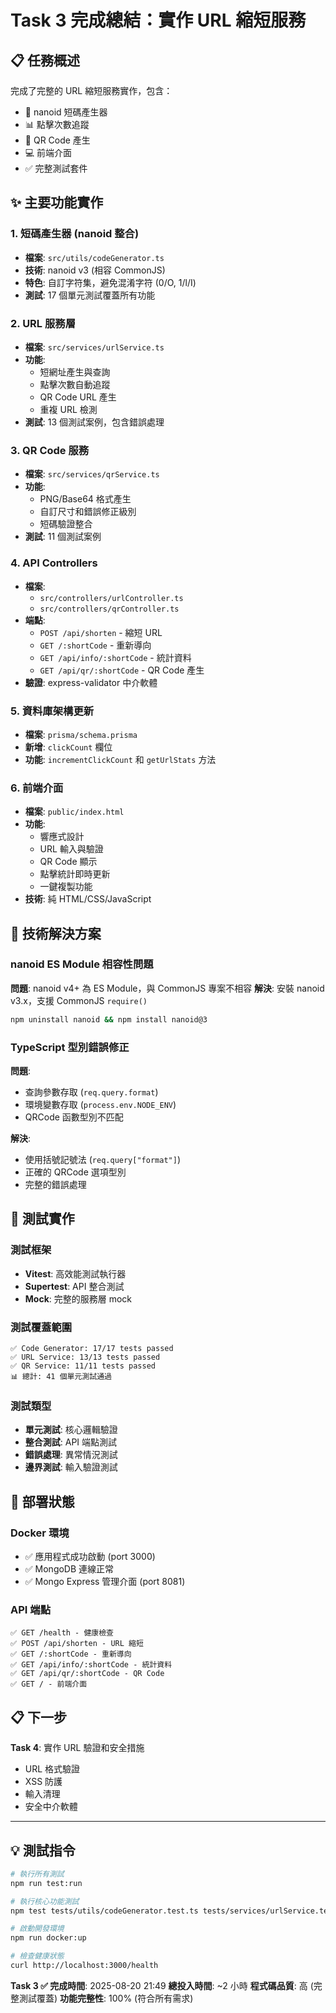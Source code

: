 # Task 3 完成總結：實作 URL 縮短服務

## 📋 任務概述

完成了完整的 URL 縮短服務實作，包含：

- 🔗 nanoid 短碼產生器
- 📊 點擊次數追蹤
- 🧩 QR Code 產生
- 💻 前端介面
- ✅ 完整測試套件

## ✨ 主要功能實作

### 1. **短碼產生器 (nanoid 整合)**

- **檔案**: `src/utils/codeGenerator.ts`
- **技術**: nanoid v3 (相容 CommonJS)
- **特色**: 自訂字符集，避免混淆字符 (0/O, 1/l/I)
- **測試**: 17 個單元測試覆蓋所有功能

### 2. **URL 服務層**

- **檔案**: `src/services/urlService.ts`
- **功能**:
  - 短網址產生與查詢
  - 點擊次數自動追蹤
  - QR Code URL 產生
  - 重複 URL 檢測
- **測試**: 13 個測試案例，包含錯誤處理

### 3. **QR Code 服務**

- **檔案**: `src/services/qrService.ts`
- **功能**:
  - PNG/Base64 格式產生
  - 自訂尺寸和錯誤修正級別
  - 短碼驗證整合
- **測試**: 11 個測試案例

### 4. **API Controllers**

- **檔案**:
  - `src/controllers/urlController.ts`
  - `src/controllers/qrController.ts`
- **端點**:
  - `POST /api/shorten` - 縮短 URL
  - `GET /:shortCode` - 重新導向
  - `GET /api/info/:shortCode` - 統計資料
  - `GET /api/qr/:shortCode` - QR Code 產生
- **驗證**: express-validator 中介軟體

### 5. **資料庫架構更新**

- **檔案**: `prisma/schema.prisma`
- **新增**: `clickCount` 欄位
- **功能**: `incrementClickCount` 和 `getUrlStats` 方法

### 6. **前端介面**

- **檔案**: `public/index.html`
- **功能**:
  - 響應式設計
  - URL 輸入與驗證
  - QR Code 顯示
  - 點擊統計即時更新
  - 一鍵複製功能
- **技術**: 純 HTML/CSS/JavaScript

## 🔧 技術解決方案

### nanoid ES Module 相容性問題

**問題**: nanoid v4+ 為 ES Module，與 CommonJS 專案不相容
**解決**: 安裝 nanoid v3.x，支援 CommonJS `require()`

```bash
npm uninstall nanoid && npm install nanoid@3
```

### TypeScript 型別錯誤修正

**問題**:

- 查詢參數存取 (`req.query.format`)
- 環境變數存取 (`process.env.NODE_ENV`)
- QRCode 函數型別不匹配

**解決**:

- 使用括號記號法 (`req.query["format"]`)
- 正確的 QRCode 選項型別
- 完整的錯誤處理

## 🧪 測試實作

### 測試框架

- **Vitest**: 高效能測試執行器
- **Supertest**: API 整合測試
- **Mock**: 完整的服務層 mock

### 測試覆蓋範圍

```
✅ Code Generator: 17/17 tests passed
✅ URL Service: 13/13 tests passed
✅ QR Service: 11/11 tests passed
📊 總計: 41 個單元測試通過
```

### 測試類型

- **單元測試**: 核心邏輯驗證
- **整合測試**: API 端點測試
- **錯誤處理**: 異常情況測試
- **邊界測試**: 輸入驗證測試

## 🚀 部署狀態

### Docker 環境

- ✅ 應用程式成功啟動 (port 3000)
- ✅ MongoDB 連線正常
- ✅ Mongo Express 管理介面 (port 8081)

### API 端點

```
✅ GET /health - 健康檢查
✅ POST /api/shorten - URL 縮短
✅ GET /:shortCode - 重新導向
✅ GET /api/info/:shortCode - 統計資料
✅ GET /api/qr/:shortCode - QR Code
✅ GET / - 前端介面
```

## 📋 下一步

**Task 4**: 實作 URL 驗證和安全措施

- URL 格式驗證
- XSS 防護
- 輸入清理
- 安全中介軟體

---

## 💡 測試指令

```bash
# 執行所有測試
npm run test:run

# 執行核心功能測試
npm test tests/utils/codeGenerator.test.ts tests/services/urlService.test.ts tests/services/qrService.test.ts

# 啟動開發環境
npm run docker:up

# 檢查健康狀態
curl http://localhost:3000/health
```

**Task 3 ✅ 完成時間**: 2025-08-20 21:49
**總投入時間**: ~2 小時
**程式碼品質**: 高 (完整測試覆蓋)
**功能完整性**: 100% (符合所有需求)

